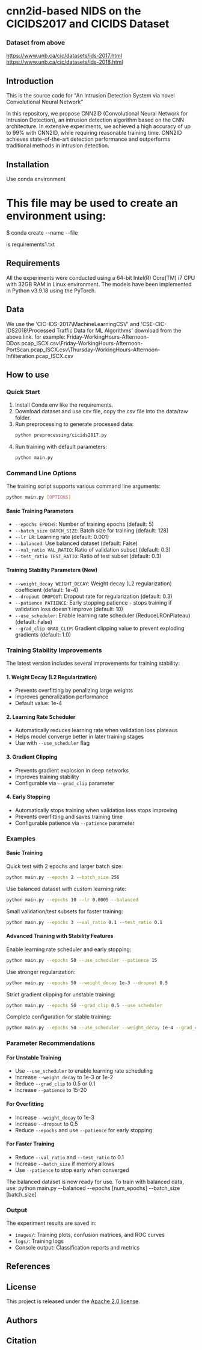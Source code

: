 # cnn2id-based NIDS on the CICIDS2017 and CICIDS Dataset

### Dataset from above

https://www.unb.ca/cic/datasets/ids-2017.html
https://www.unb.ca/cic/datasets/ids-2018.html

## Introduction

This is the source code for "An Intrusion Detection System via novel Convolutional Neural Network"

In this repository, we propose  CNN2ID (Convolutional Neural Network for Intrusion Detection), an intrusion detection algorithm based on the CNN architecture. In extensive experiments, we achieved a high accuracy of up to 99% with CNN2ID, while requiring reasonable training time. CNN2ID achieves state-of-the-art detection performance and outperforms traditional methods in intrusion detection. 

## Installation

Use conda environment

# This file may be used to create an environment using:

$ conda create --name <env> --file <this file>


<this file> is requirements1.txt

## Requirements

All the experiments were conducted using a 64-bit Intel(R) Core(TM) i7 CPU with 32GB RAM in Linux environment. The models have been implemented in Python v3.9.18 using the PyTorch.

## Data

We use the 'CIC-IDS-2017\MachineLearningCSV' and 'CSE-CIC-IDS2018\Processed Traffic Data for ML Algorithms' download from the above link.
for example:
Friday-WorkingHours-Afternoon-DDos.pcap_ISCX.csv\\Friday-WorkingHours-Afternoon-PortScan.pcap_ISCX.csv\\Thursday-WorkingHours-Afternoon-Infilteration.pcap_ISCX.csv

## How to use

### Quick Start

1. Install Conda env like the requirements.
2. Download dataset and use csv file, copy the csv file into the data/raw folder.
3. Run preprocessing to generate processed data:
   ```bash
   python preprocessing/cicids2017.py
   ```
4. Run training with default parameters:
   ```bash
   python main.py
   ```

### Command Line Options

The training script supports various command line arguments:

```bash
python main.py [OPTIONS]
```

#### Basic Training Parameters
- `--epochs EPOCHS`: Number of training epochs (default: 5)
- `--batch_size BATCH_SIZE`: Batch size for training (default: 128)
- `--lr LR`: Learning rate (default: 0.001)
- `--balanced`: Use balanced dataset (default: False)
- `--val_ratio VAL_RATIO`: Ratio of validation subset (default: 0.3)
- `--test_ratio TEST_RATIO`: Ratio of test subset (default: 0.3)

#### Training Stability Parameters (New)
- `--weight_decay WEIGHT_DECAY`: Weight decay (L2 regularization) coefficient (default: 1e-4)
- `--dropout DROPOUT`: Dropout rate for regularization (default: 0.3)
- `--patience PATIENCE`: Early stopping patience - stops training if validation loss doesn't improve (default: 10)
- `--use_scheduler`: Enable learning rate scheduler (ReduceLROnPlateau) (default: False)
- `--grad_clip GRAD_CLIP`: Gradient clipping value to prevent exploding gradients (default: 1.0)

### Training Stability Improvements

The latest version includes several improvements for training stability:

#### 1. Weight Decay (L2 Regularization)
- Prevents overfitting by penalizing large weights
- Improves generalization performance
- Default value: 1e-4

#### 2. Learning Rate Scheduler
- Automatically reduces learning rate when validation loss plateaus
- Helps model converge better in later training stages
- Use with `--use_scheduler` flag

#### 3. Gradient Clipping
- Prevents gradient explosion in deep networks
- Improves training stability
- Configurable via `--grad_clip` parameter

#### 4. Early Stopping
- Automatically stops training when validation loss stops improving
- Prevents overfitting and saves training time
- Configurable patience via `--patience` parameter

### Examples

#### Basic Training
Quick test with 2 epochs and larger batch size:
```bash
python main.py --epochs 2 --batch_size 256
```

Use balanced dataset with custom learning rate:
```bash
python main.py --epochs 10 --lr 0.0005 --balanced
```

Small validation/test subsets for faster training:
```bash
python main.py --epochs 3 --val_ratio 0.1 --test_ratio 0.1
```

#### Advanced Training with Stability Features
Enable learning rate scheduler and early stopping:
```bash
python main.py --epochs 50 --use_scheduler --patience 15
```

Use stronger regularization:
```bash
python main.py --epochs 50 --weight_decay 1e-3 --dropout 0.5
```

Strict gradient clipping for unstable training:
```bash
python main.py --epochs 50 --grad_clip 0.5 --use_scheduler
```

Complete configuration for stable training:
```bash
python main.py --epochs 50 --use_scheduler --weight_decay 1e-4 --grad_clip 1.0 --patience 15 --lr 0.001
```

### Parameter Recommendations

#### For Unstable Training
- Use `--use_scheduler` to enable learning rate scheduling
- Increase `--weight_decay` to 1e-3 or 1e-2
- Reduce `--grad_clip` to 0.5 or 0.1
- Increase `--patience` to 15-20

#### For Overfitting
- Increase `--weight_decay` to 1e-3
- Increase `--dropout` to 0.5
- Reduce `--epochs` and use `--patience` for early stopping

#### For Faster Training
- Reduce `--val_ratio` and `--test_ratio` to 0.1
- Increase `--batch_size` if memory allows
- Use `--patience` to stop early when converged

The balanced dataset is now ready for use. To train with balanced data, use:
python main.py --balanced --epochs [num_epochs] --batch_size [batch_size]

### Output

The experiment results are saved in:
- `images/`: Training plots, confusion matrices, and ROC curves
- `logs/`: Training logs
- Console output: Classification reports and metrics

## References

## License

This project is released under the [Apache 2.0 license](LICENSE).

## Authors

## Citation
